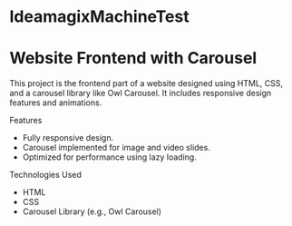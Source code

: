 # IdeamagixMachineTest

# Website Frontend with Carousel

This project is the frontend part of a website designed using HTML, CSS, and a carousel library like Owl Carousel. It includes responsive design features and animations.

 Features

- Fully responsive design.
- Carousel implemented for image and video slides.
- Optimized for performance using lazy loading.

 Technologies Used

- HTML
- CSS
- Carousel Library (e.g., Owl Carousel)
